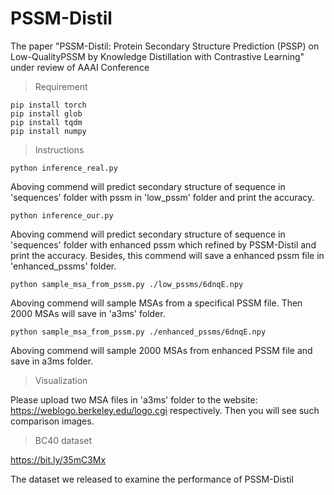 # PSSM-Distil
The paper "PSSM-Distil: Protein Secondary Structure Prediction (PSSP) on Low-QualityPSSM by Knowledge Distillation with Contrastive Learning" under review of AAAI Conference

> Requirement
>
>
    pip install torch
    pip install glob
    pip install tqdm
    pip install numpy

> Instructions

    python inference_real.py
    
Aboving commend will predict secondary 
structure of sequence in 'sequences' folder with pssm in 'low_pssm' folder and print the accuracy.

    python inference_our.py
    
Aboving commend will predict secondary structure of sequence in 'sequences' folder with enhanced pssm which refined by PSSM-Distil and print the accuracy. 
Besides, this commend will save a enhanced pssm file in 'enhanced_pssms' folder.

    python sample_msa_from_pssm.py ./low_pssms/6dnqE.npy

Aboving commend will sample MSAs from a specifical PSSM file. Then 2000 MSAs will save in 'a3ms' folder.

    python sample_msa_from_pssm.py ./enhanced_pssms/6dnqE.npy
    
Aboving commend will sample 2000 MSAs from enhanced PSSM file and save in a3ms folder.

> Visualization

Please upload two MSA files in 'a3ms' folder to the website: https://weblogo.berkeley.edu/logo.cgi respectively.
Then you will see such comparison images.

> BC40 dataset

https://bit.ly/35mC3Mx

The dataset we released to examine the performance of PSSM-Distil

